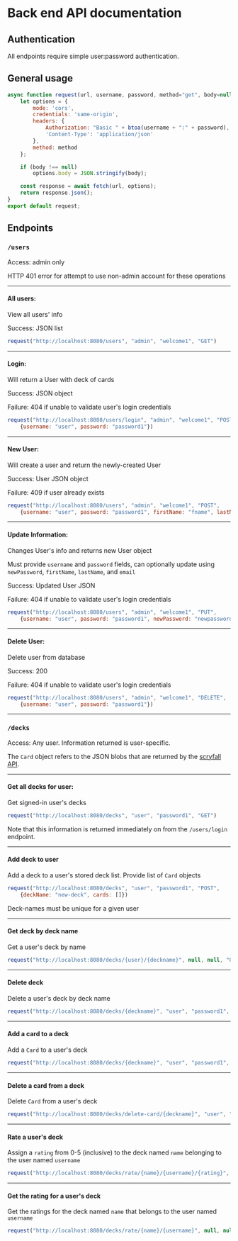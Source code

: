 # Back end API documentation

## Authentication

All endpoints require simple user:password authentication.

## General usage

```javascript
async function request(url, username, password, method="get", body=null) {
    let options = {
        mode: 'cors',
        credentials: 'same-origin',
        headers: {
            Authorization: "Basic " + btoa(username + ":" + password),
            'Content-Type': 'application/json'
        },
        method: method
    };

    if (body !== null)
        options.body = JSON.stringify(body);

    const response = await fetch(url, options);
    return response.json();
}
export default request;
```

## Endpoints

### `/users`

Access: admin only

HTTP 401 error for attempt to use non-admin account for these operations


---

#### All users:

View all users' info

Success: JSON list

```javascript
request("http://localhost:8080/users", "admin", "welcome1", "GET")
```

---

#### Login:

Will return a User with deck of cards

Success: JSON object

Failure: 404 if unable to validate user's login credentials

```javascript
request("http://localhost:8080/users/login", "admin", "welcome1", "POST",
    {username: "user", password: "password1"})
```

---

#### New User:

Will create a user and return the newly-created User

Success: User JSON object

Failure: 409 if user already exists

```javascript
request("http://localhost:8080/users", "admin", "welcome1", "POST",
    {username: "user", password: "password1", firstName: "fname", lastName: "lname", email: "address@email.com"})
```

---

#### Update Information:

Changes User's info and returns new User object

Must provide `username` and `password` fields, can optionally update using `newPassword`, `firstName`, `lastName`, and `email`

Success: Updated User JSON 

Failure: 404 if unable to validate user's login credentials

```javascript
request("http://localhost:8080/users", "admin", "welcome1", "PUT",
    {username: "user", password: "password1", newPassword: "newpassword"})
```

---

#### Delete User:

Delete user from database

Success: 200

Failure: 404 if unable to validate user's login credentials

```javascript
request("http://localhost:8080/users", "admin", "welcome1", "DELETE",
    {username: "user", password: "password1"})
```

---

### `/decks`

Access: Any user. Information returned is user-specific.

The `Card` object refers to the JSON blobs that are returned by the [scryfall API](https://scryfall.com/docs/api/cards/random).


---

#### Get all decks for user:

Get signed-in user's decks

```javascript
request("http://localhost:8080/decks", "user", "password1", "GET")
```

Note that this information is returned immediately on from the `/users/login` endpoint.

---

#### Add deck to user

Add a deck to a user's stored deck list. Provide list of `Card` objects

```javascript
request("http://localhost:8080/decks", "user", "password1", "POST",
    {deckName: "new-deck", cards: []})
```

Deck-names must be unique for a given user

---

#### Get deck by deck name

Get a user's deck by name

```javascript
request("http://localhost:8080/decks/{user}/{deckname}", null, null, "GET")
```

---

#### Delete deck

Delete a user's deck by deck name

```javascript
request("http://localhost:8080/decks/{deckname}", "user", "password1", "DELETE")
```

---

#### Add a card to a deck

Add a `Card` to a user's deck

```javascript
request("http://localhost:8080/decks/{deckname}", "user", "password1", "PUT", card)
```

---

#### Delete a card from a deck

Delete `Card` from a user's deck

```javascript
request("http://localhost:8080/decks/delete-card/{deckname}", "user", "password1", "DELETE", card)
```

---

#### Rate a user's deck

Assign a `rating` from 0-5 (inclusive) to the deck named `name` belonging to the user named `username`

```javascript
request("http://localhost:8080/decks/rate/{name}/{username}/{rating}", "user1", "password", "POST")
```

---

#### Get the rating for a user's deck

Get the ratings for the deck named `name` that belongs to the user named `username`

```javascript
request("http://localhost:8080/decks/rate/{name}/{username}", null, null, "POST")
```
